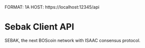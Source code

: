 FORMAT: 1A
HOST: https://localhost:12345/api

# Sebak Client API
SEBAK, the next BOScoin network with ISAAC consensus protocol. 

<!-- partial(API_v1/accounts.md) -->
<!-- partial(API_v1/models.md) -->
<!-- partial(API_v1/transactions.md) -->


<!-- include(API_v1/paging.md) -->
<!-- include(API_v1/models.md) -->
<!-- include(API_v1/accounts.md) -->
<!-- include(API_v1/transactions.md) -->
<!-- include(API_v1/blocks.md) -->
